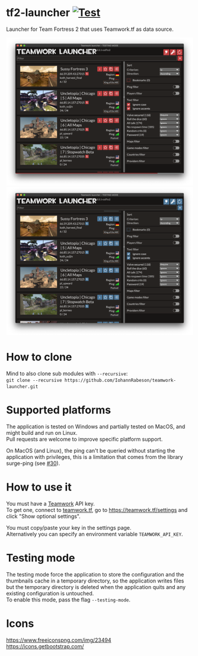 # tf2-launcher [![Test](https://github.com/IohannRabeson/teamwork-launcher/actions/workflows/test.yml/badge.svg)](https://github.com/IohannRabeson/teamwork-launcher/actions/workflows/test.yml)

Launcher for Team Fortress 2 that uses Teamwork.tf as data source.  

![Main view red](/screenshots/main_view_red.png?raw=true)
![Main view blu](/screenshots/main_view_blu.png?raw=true)

# How to clone
Mind to also clone sub modules with `--recursive`:  
`git clone --recursive https://github.com/IohannRabeson/teamwork-launcher.git`

# Supported platforms
The application is tested on Windows and partially tested on MacOS, and might build and run on Linux.  
Pull requests are welcome to improve specific platform support.

On MacOS (and Linux), the ping can't be queried without starting the application with privileges, this is a limitation
that comes from the library surge-ping (see [#30](https://github.com/kolapapa/surge-ping/issues/30)).

# How to use it
You must have a [Teamwork](https://teamwork.tf) API key.  
To get one, connect to [teamwork.tf](https://teamwork.tf), go to https://teamwork.tf/settings and click "Show optional settings".  

You must copy/paste your key in the settings page.  
Alternatively you can specify an environment variable `TEAMWORK_API_KEY`.

# Testing mode
The testing mode force the application to store the configuration and the thumbnails cache in a temporary directory, so the application
writes files but the temporary directory is deleted when the application quits and any existing configuration is untouched.  
To enable this mode, pass the flag `--testing-mode`.  

# Icons
https://www.freeiconspng.com/img/23494  
https://icons.getbootstrap.com/  
